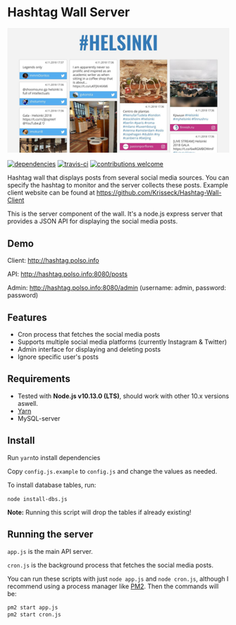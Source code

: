 # Hashtag Wall Server

[![Hashtag Wall Client Example](https://github.com/Krisseck/Hashtag-Wall-Client/blob/master/hashtag-wall-example.jpg)](http://hashtag.polso.info)

[![dependencies](https://david-dm.org/Krisseck/Hashtag-Wall-Server.svg)](https://david-dm.org/Krisseck/Hashtag-Wall-Server) [![travis-ci](https://travis-ci.org/Krisseck/Hashtag-Wall-Server.svg?branch=master)](https://travis-ci.org/Krisseck/Hashtag-Wall-Server) [![contributions welcome](https://img.shields.io/badge/contributions-welcome-brightgreen.svg?style=flat)](https://github.com/Krisseck/Hashtag-Wall-Server/issues)

Hashtag wall that displays posts from several social media sources. You can specify the hashtag to monitor and the server collects these posts. Example client website can be found at https://github.com/Krisseck/Hashtag-Wall-Client

This is the server component of the wall. It's a node.js express server that provides a JSON API for displaying the social media posts.

## Demo

Client: http://hashtag.polso.info

API: http://hashtag.polso.info:8080/posts

Admin: http://hashtag.polso.info:8080/admin (username: admin, password: password)

## Features

* Cron process that fetches the social media posts
* Supports multiple social media platforms (currently Instagram & Twitter)
* Admin interface for displaying and deleting posts
* Ignore specific user's posts

## Requirements

* Tested with **Node.js v10.13.0 (LTS)**, should work with other 10.x versions aswell.
* [Yarn](https://yarnpkg.com/)
* MySQL-server


## Install

Run `yarn`to install dependencies

Copy `config.js.example` to `config.js` and change the values as needed.

To install database tables, run:

`node install-dbs.js`

**Note:** Running this script will drop the tables if already existing!

## Running the server ##

`app.js` is the main API server.

`cron.js` is the background process that fetches the social media posts. 

You can run these scripts with just `node app.js` and `node cron.js`, although I recommend using a process manager like [PM2](https://pm2.io/). Then the commands will be:

```
pm2 start app.js
pm2 start cron.js
```
